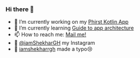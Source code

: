 ### Hi there 👋

- 🔭 I’m currently working on my <a href="https://github.com/iamShekharGH/phirstkotlinandroidaap">Phirst Kotlin App </a>
- 🌱 I’m currently learning <a href="https://developer.android.com/jetpack/guide">Guide to app architecture</a>
- 📫 How to reach me: <a href="mailto:shekhargh13@gmail.com">Mail me!</a>
- :metal: <a href="https://www.instagram.com/iamshekhargh/">@iamShekharGH</a> my Instagram
- :guitar: <a href="https://open.spotify.com/user/iamshekharrgh?si=wD8pUdLRSryN33IMPF-bjQ">iamshekharrgh</a> made a typo:cry:



<!--
**iamShekharGH/iamShekharGH** is a ✨ _special_ ✨ repository because its `README.md` (this file) appears on your GitHub profile.

Here are some ideas to get you started:

- 🔭 I’m currently working on ...
- 🌱 I’m currently learning ...
- 👯 I’m looking to collaborate on ...
- 🤔 I’m looking for help with ...
- 💬 Ask me about ...
- 📫 How to reach me: ...
- 😄 Pronouns: ...
- ⚡ Fun fact: ...
-->
